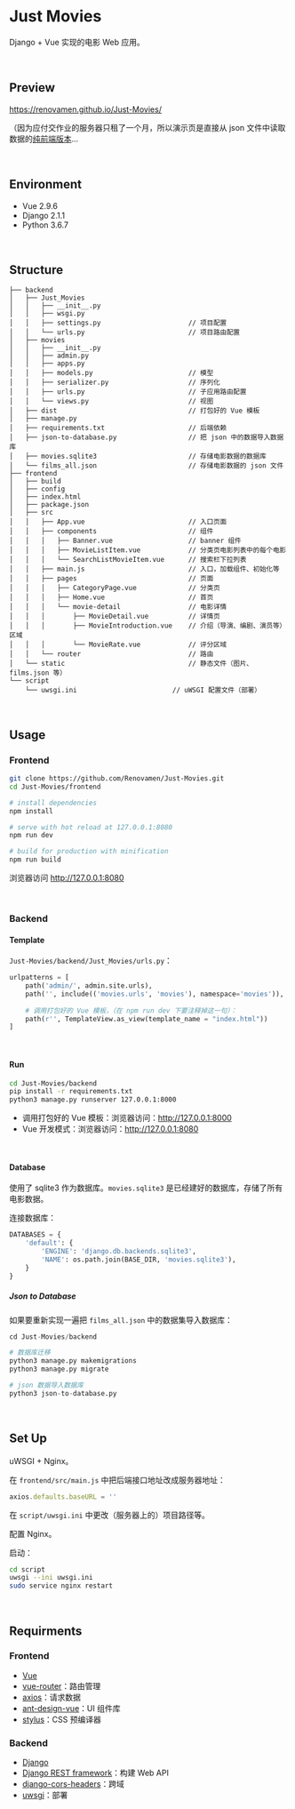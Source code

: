 # Just Movies

Django + Vue 实现的电影 Web 应用。

&nbsp;

## Preview

https://renovamen.github.io/Just-Movies/

（因为应付交作业的服务器只租了一个月，所以演示页是直接从 json 文件中读取数据的[纯前端版本](https://github.com/Renovamen/Just-Movies/tree/gh-pages/frontend-json)...



&nbsp;

## Environment

- Vue 2.9.6
- Django 2.1.1
- Python 3.6.7

&nbsp;

## Structure

```
├── backend
│   ├── Just_Movies
│   │   ├── __init__.py
│   │   ├── wsgi.py
│   │   ├── settings.py                      // 项目配置
│   │   └── urls.py                          // 项目路由配置
│   ├── movies
│   │   ├── __init__.py
│   │   ├── admin.py
│   │   ├── apps.py
│   │   ├── models.py                        // 模型
│   │   ├── serializer.py                    // 序列化
│   │   ├── urls.py                          // 子应用路由配置
│   │   └── views.py                         // 视图
│   ├── dist                                 // 打包好的 Vue 模板
│   ├── manage.py
│   ├── requirements.txt                     // 后端依赖
│   ├── json-to-database.py                  // 把 json 中的数据导入数据库
│   ├── movies.sqlite3                       // 存储电影数据的数据库
│   └── films_all.json                       // 存储电影数据的 json 文件
├── frontend
│   ├── build
│   ├── config
│   ├── index.html
│   ├── package.json
│   ├── src
│   │   ├── App.vue                          // 入口页面
│   │   ├── components                       // 组件
│   │   │   ├── Banner.vue                   // banner 组件
│   │   │   ├── MovieListItem.vue            // 分类页电影列表中的每个电影
│   │   │   └── SearchListMovieItem.vue      // 搜索栏下拉列表
│   │   ├── main.js                          // 入口，加载组件、初始化等
│   │   ├── pages                            // 页面
│   │   │   ├── CategoryPage.vue             // 分类页
│   │   │   ├── Home.vue                     // 首页
│   │   │   └── movie-detail                 // 电影详情
│   │   │       ├── MovieDetail.vue          // 详情页
│   │   │       ├── MovieIntroduction.vue    // 介绍（导演、编剧、演员等）区域
│   │   │       └── MovieRate.vue            // 评分区域
│   │   └── router                           // 路由
│   └── static                               // 静态文件（图片、films.json 等）
└── script
    └── uwsgi.ini                        // uWSGI 配置文件（部署）
```



&nbsp;

## Usage

### Frontend

```bash
git clone https://github.com/Renovamen/Just-Movies.git
cd Just-Movies/frontend

# install dependencies
npm install

# serve with hot reload at 127.0.0.1:8080
npm run dev

# build for production with minification
npm run build
```

浏览器访问 http://127.0.0.1:8080

&nbsp;

### Backend

#### Template

`Just-Movies/backend/Just_Movies/urls.py`：

```python
urlpatterns = [
    path('admin/', admin.site.urls),
    path('', include(('movies.urls', 'movies'), namespace='movies')),
  
    # 调用打包好的 Vue 模板，（在 npm run dev 下要注释掉这一句）：
    path(r'', TemplateView.as_view(template_name = "index.html"))
]
```

&nbsp;

#### Run

```bash
cd Just-Movies/backend
pip install -r requirements.txt
python3 manage.py runserver 127.0.0.1:8000
```

- 调用打包好的 Vue 模板：浏览器访问：http://127.0.0.1:8000
- Vue 开发模式：浏览器访问：http://127.0.0.1:8080

&nbsp;

#### Database

使用了 sqlite3 作为数据库。`movies.sqlite3` 是已经建好的数据库，存储了所有电影数据。

连接数据库：

```python
DATABASES = {
    'default': {
        'ENGINE': 'django.db.backends.sqlite3',
        'NAME': os.path.join(BASE_DIR, 'movies.sqlite3'),
    }
}
```



##### Json to Database

如果要重新实现一遍把 `films_all.json` 中的数据集导入数据库：

```python
cd Just-Movies/backend

# 数据库迁移
python3 manage.py makemigrations
python3 manage.py migrate

# json 数据导入数据库
python3 json-to-database.py
```



&nbsp;

## Set Up

uWSGI + Nginx。

在 `frontend/src/main.js` 中把后端接口地址改成服务器地址：

```js
axios.defaults.baseURL = ''
```

在 `script/uwsgi.ini` 中更改（服务器上的）项目路径等。

配置 Nginx。

启动：

```bash
cd script
uwsgi --ini uwsgi.ini
sudo service nginx restart
```



&nbsp;

## Requirments

### Frontend

- [Vue](https://github.com/vuejs/vue)
- [vue-router](https://github.com/vuejs/vue-router)：路由管理
- [axios](https://github.com/axios/axios)：请求数据
- [ant-design-vue](https://github.com/vueComponent/ant-design-vue)：UI 组件库
- [stylus](https://github.com/stylus/stylus)：CSS 预编译器



### Backend

- [Django](https://github.com/django/django)
- [Django REST framework](https://github.com/encode/django-rest-framework)：构建 Web API
- [django-cors-headers](https://github.com/ottoyiu/django-cors-headers)：跨域
- [uwsgi](https://github.com/unbit/uwsgi)：部署